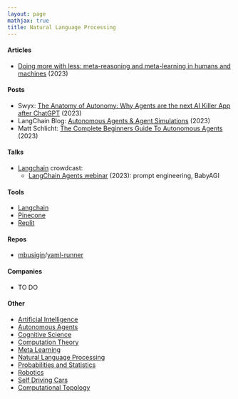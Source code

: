 ```yaml
---
layout: page
mathjax: true
title: Natural Language Processing
---
```

#### Articles
* [Doing more with less: meta-reasoning and meta-learning in humans and machines](https://cocosci.princeton.edu/papers/doing-more-with-less.pdf) (2023)

#### Posts
* Swyx: [The Anatomy of Autonomy: Why Agents are the next AI Killer App after ChatGPT](https://www.latent.space/p/agents) (2023)
* LangChain Blog: [Autonomous Agents & Agent Simulations](https://blog.langchain.dev/agents-round/) (2023)
* Matt Schlicht: [The Complete Beginners Guide To Autonomous Agents](https://www.mattprd.com/p/the-complete-beginners-guide-to-autonomous-agents) (2023)

#### Talks
* [Langchain](https://www.crowdcast.io/@langchain) crowdcast:
  * [LangChain Agents webinar](https://www.crowdcast.io/c/46erbpbz609r) (2023): prompt engineering, BabyAGI

#### Tools
* [Langchain](https://python.langchain.com/en/latest/getting_started/getting_started.html)
* [Pinecone](https://www.pinecone.io/)
* [Replit](https://replit.com)

#### Repos
* [mbusigin](https://github.com/mbusigin)/[yaml-runner](https://github.com/mbusigin/yaml-runner)

#### Companies
* TO DO

#### Other
* [Artificial Intelligence](artificial_intelligence.md)
* [Autonomous Agents](autonomous_agents.md)
* [Cognitive Science](cognitive_science.md)
* [Computation Theory](computation_theory.md)
* [Meta Learning](meta_learning.md)
* [Natural Language Processing](natural_language_processing.md)
* [Probabilities and Statistics](probabilities_and_statistics.md)
* [Robotics](robotics.md)
* [Self Driving Cars](self_driving_cars.md)
* [Computational Topology](computational_topology.md)
